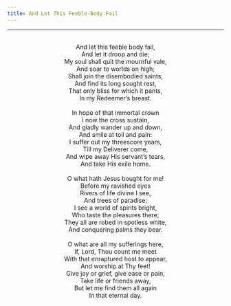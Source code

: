 ```yaml
---
title: And Let This Feeble Body Fail
---
```


---
<center>
<br/>
And let this feeble body fail,<br/>
And let it droop and die;<br/>
My soul shall quit the mournful vale,<br/>
And soar to worlds on high;<br/>
Shall join the disembodied saints,<br/>
And find its long sought rest,<br/>
That only bliss for which it pants,<br/>
In my Redeemer’s breast.<br/>
<br/>
In hope of that immortal crown<br/>
I now the cross sustain,<br/>
And gladly wander up and down,<br/>
And smile at toil and pain:<br/>
I suffer out my threescore years,<br/>
Till my Deliverer come,<br/>
And wipe away His servant’s tears,<br/>
And take His exile home.<br/>
<br/>
O what hath Jesus bought for me!<br/>
Before my ravished eyes<br/>
Rivers of life divine I see,<br/>
And trees of paradise:<br/>
I see a world of spirits bright,<br/>
Who taste the pleasures there;<br/>
They all are robed in spotless white,<br/>
And conquering palms they bear.<br/>
<br/>
O what are all my sufferings here,<br/>
If, Lord, Thou count me meet<br/>
With that enraptured host to appear,<br/>
And worship at Thy feet!<br/>
Give joy or grief, give ease or pain,<br/>
Take life or friends away,<br/>
But let me find them all again<br/>
In that eternal day.<br/>

</center>